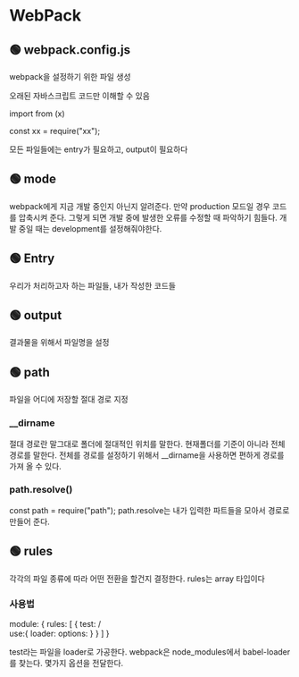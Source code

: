 # WebPack
## 🟢 webpack.config.js
webpack을 설정하기 위한 파일 생성

오래된 자바스크립트 코드만 이해할 수 있음

import from (x)

const xx = require("xx");

모든 파일들에는 entry가 필요하고, output이 필요하다

## 🟢 mode
webpack에게 지금 개발 중인지 아닌지 알려준다. 만약 production 모드일 경우 코드를 압축시켜 준다.
그렇게 되면 개발 중에 발생한 오류를 수정할 때 파악하기 힘들다.
개발 중일 때는 development를 설정해줘야한다.

## 🟢 Entry 

우리가 처리하고자 하는 파일들, 내가 작성한 코드들

## 🟢 output
결과물을 위해서 파일명을 설정

## 🟢 path
파일을 어디에 저장할 절대 경로 지정

### __dirname
절대 경로란 말그대로 폴더에 절대적인 위치를 말한다. 현재폴더를 기준이 아니라 전체 경로를 말한다.
전체를 경로를 설정하기 위해서 __dirname을 사용하면 편하게 경로를 가져 올 수 있다.

### path.resolve()

const path = require("path");
path.resolve는 내가 입력한 파트들을 모아서 경로로 만들어 준다.

## 🟢 rules
각각의 파일 종류에 따라 어떤 전환을 할건지 결정한다.
rules는 array 타입이다
### 사용법
module: {
    rules: [
        {
            test: /\
            use:{
                loader:
                options:
            }
        }
    ]
}

test라는 파일을 loader로 가공한다. webpack은 node_modules에서 babel-loader를 찾는다.
몇가지 옵션을 전달한다.
